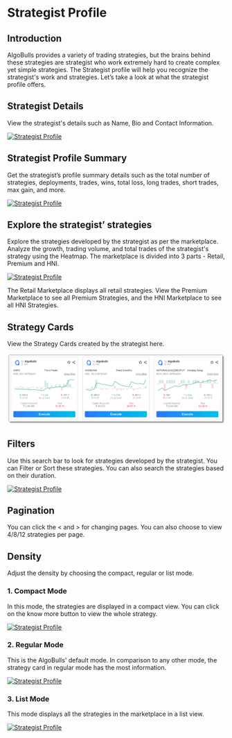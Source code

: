 # Strategist Profile

## Introduction
AlgoBulls provides a variety of trading strategies, but the brains behind these strategies are strategist who work extremely hard to create complex yet simple strategies. The Strategist profile will help you recognize the strategist's work and strategies. Let’s take a look at what the strategist profile offers.

## Strategist Details

View the strategist's details such as Name, Bio and Contact Information.

[![Strategist Profile](imgs/strategiest_profile_details.png "Click to Enlarge or Ctrl+Click to open in a new Tab")](imgs/strategiest_profile_details.png)

## Strategist Profile Summary

Get the strategist’s profile summary details such as the total number of strategies, deployments, trades, wins, total loss, long trades, short trades, max gain, and more.

[![Strategist Profile](imgs/strategiest_profile_summary.png "Click to Enlarge or Ctrl+Click to open in a new Tab")](imgs/strategiest_profile_summary.png)

## Explore the strategist’ strategies

Explore the strategies developed by the strategist as per the marketplace. Analyze the growth, trading volume, and total trades of the strategist's strategy using the Heatmap. The marketplace is divided into 3 parts - Retail, Premium and HNI.

[![Strategist Profile](imgs/strategiest_profile_heat_map.png "Click to Enlarge or Ctrl+Click to open in a new Tab")](imgs/strategiest_profile_heat_map.png)

The Retail Marketplace displays all retail strategies. View the Premium Marketplace to see all Premium Strategies, and the HNI Marketplace to see all HNI Strategies.

## Strategy Cards

View the Strategy Cards created by the strategist here.

[![Strategist Profile](imgs/strategist_profile_strategy_card.png "Click to Enlarge or Ctrl+Click to open in a new Tab")](imgs/strategist_profile_strategy_card.png)

## Filters

Use this search bar to look for strategies developed by the strategist. You can Filter or Sort these strategies. You can also search the strategies based on their duration.

[![Strategist Profile](imgs/strategiest_profile_filters.png "Click to Enlarge or Ctrl+Click to open in a new Tab")](imgs/strategiest_profile_filters.png)

## Pagination

You can click the < and > for changing pages. You can also choose to view 4/8/12 strategies per page.

## Density

Adjust the density by choosing the compact, regular or list mode.

### 1. Compact Mode

In this mode, the strategies are displayed in a compact view. You can click on the know more button to view the whole strategy.

[![Strategist Profile](imgs/strategiest_profile_compact_mode.png "Click to Enlarge or Ctrl+Click to open in a new Tab")](imgs/strategiest_profile_compact_mode.png)

### 2. Regular Mode

This is the AlgoBulls' default mode. In comparison to any other mode, the strategy card in regular mode has the most information.

[![Strategist Profile](imgs/strategiest_profile_regular_mode.png "Click to Enlarge or Ctrl+Click to open in a new Tab")](imgs/strategiest_profile_regular.png)

### 3. List Mode

This mode displays all the strategies in the marketplace in a list view.

[![Strategist Profile](imgs/strategiest_profile_list_mode.png "Click to Enlarge or Ctrl+Click to open in a new Tab")](imgs/strategiest_profile_list_mode.png)
